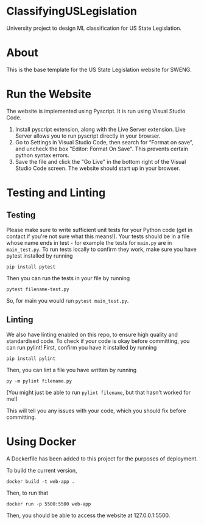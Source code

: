 # ClassifyingUSLegislation
University project to design ML classification for US State Legislation.

# About
This is the base template for the US State Legislation website for SWENG. 


# Run the Website
The website is implemented using Pyscript.
It is run using Visual Studio Code.
1. Install pyscript extension, along with the Live Server extension. Live Server allows you to run pyscript directly in your browser.
2. Go to Settings in Visual Studio Code, then search for “Format on save”, and uncheck the box "Editor: Format On Save". This prevents certain python syntax errors.
3. Save the file and click the "Go Live" in the bottom right of the Visual Studio Code screen. The website should start up in your browser.

# Testing and Linting

## Testing
Please make sure to write sufficient unit tests for your Python code (get in contact if you're not sure what this means!). Your tests should be in a file whose name ends in test - for example the tests for `main.py` are in `main_test.py`. To run tests locally to confirm they work, make sure you have pytest installed by running
```
pip install pytest
```

Then you can run the tests in your file by running
```
pytest filename-test.py
```
So, for main you would run `pytest main_test.py`.

## Linting
We also have linting enabled on this repo, to ensure high quality and standardised code. To check if your code is okay before committing, you can run pylint!
First, confirm you have it installed by running
```
pip install pylint
```

Then, you can lint a file you have written by running
```
py -m pylint filename.py
```

 (You might just be able to run `pylint filename`, but that hasn't worked for me!)

 This will tell you any issues with your code, which you should fix before committing.

# Using Docker
A Dockerfile has been added to this project for the purposes of deployment.

To build the current version, 
```
docker build -t web-app .
```

Then, to run that
```
docker run -p 5500:5500 web-app
```

Then, you should be able to access the website at 127.0.0.1:5500.
